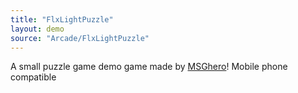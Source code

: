 ```yaml
---
title: "FlxLightPuzzle"
layout: demo
source: "Arcade/FlxLightPuzzle"
---
```


A small puzzle game demo game made by [MSGhero](https://github.com/MSGhero)! Mobile phone compatible
